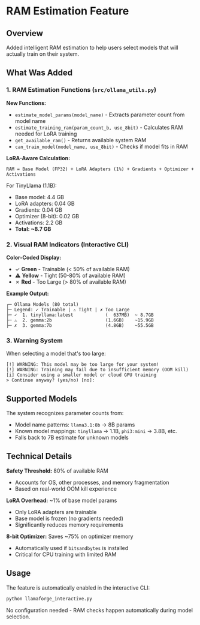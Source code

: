 # RAM Estimation Feature

## Overview
Added intelligent RAM estimation to help users select models that will actually train on their system.

## What Was Added

### 1. RAM Estimation Functions (`src/ollama_utils.py`)

**New Functions:**
- `estimate_model_params(model_name)` - Extracts parameter count from model name
- `estimate_training_ram(param_count_b, use_8bit)` - Calculates RAM needed for LoRA training
- `get_available_ram()` - Returns available system RAM
- `can_train_model(model_name, use_8bit)` - Checks if model fits in RAM

**LoRA-Aware Calculation:**
```
RAM = Base Model (FP32) + LoRA Adapters (1%) + Gradients + Optimizer + Activations
```

For TinyLlama (1.1B):
- Base model: 4.4 GB
- LoRA adapters: 0.04 GB
- Gradients: 0.04 GB
- Optimizer (8-bit): 0.02 GB
- Activations: 2.2 GB
- **Total: ~8.7 GB**

### 2. Visual RAM Indicators (Interactive CLI)

**Color-Coded Display:**
- ✓ **Green** - Trainable (< 50% of available RAM)
- ⚠ **Yellow** - Tight (50-80% of available RAM)
- ✗ **Red** - Too Large (> 80% of available RAM)

**Example Output:**
```
┌─ Ollama Models (80 total)
├─ Legend: ✓ Trainable | ⚠ Tight | ✗ Too Large
├─ ✓  1. tinyllama:latest            (  637MB)  ~ 8.7GB
├─ ⚠  2. gemma:2b                    (1.6GB)    ~15.9GB
├─ ✗  3. gemma:7b                    (4.8GB)    ~55.5GB
```

### 3. Warning System

When selecting a model that's too large:
```
[!] WARNING: This model may be too large for your system!
[!] WARNING: Training may fail due to insufficient memory (OOM kill)
[i] Consider using a smaller model or cloud GPU training
> Continue anyway? (yes/no) [no]:
```

## Supported Models

The system recognizes parameter counts from:
- Model name patterns: `llama3.1:8b` → 8B params
- Known model mappings: `tinyllama` → 1.1B, `phi3:mini` → 3.8B, etc.
- Falls back to 7B estimate for unknown models

## Technical Details

**Safety Threshold:** 80% of available RAM
- Accounts for OS, other processes, and memory fragmentation
- Based on real-world OOM kill experience

**LoRA Overhead:** ~1% of base model params
- Only LoRA adapters are trainable
- Base model is frozen (no gradients needed)
- Significantly reduces memory requirements

**8-bit Optimizer:** Saves ~75% on optimizer memory
- Automatically used if `bitsandbytes` is installed
- Critical for CPU training with limited RAM

## Usage

The feature is automatically enabled in the interactive CLI:

```bash
python llamaforge_interactive.py
```

No configuration needed - RAM checks happen automatically during model selection.
